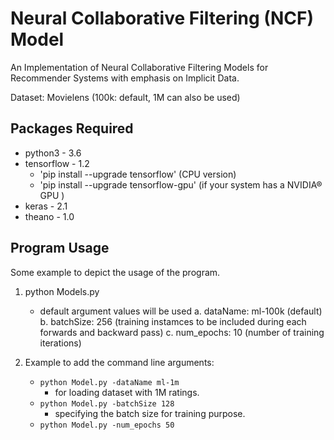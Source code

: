 # Neural Collaborative Filtering (NCF) Model
An Implementation of Neural Collaborative Filtering Models for Recommender Systems with emphasis on Implicit Data.

Dataset: Movielens (100k: default, 1M can also be used)


## Packages Required

- python3 - 3.6
- tensorflow - 1.2
    - 'pip install --upgrade tensorflow' (CPU version)
    - 'pip install --upgrade tensorflow-gpu' (if your system has a NVIDIA® GPU )
- keras - 2.1
- theano - 1.0

## Program Usage
Some example to depict the usage of the program.


1. python Models.py
    - default argument values will be used
        a. dataName: ml-100k (default)
        b. batchSize: 256 (training instamces to be included during each forwards and backward pass)
        c. num_epochs: 10 (number of training iterations)

2. Example to add the command line arguments:
    - ```python Model.py -dataName ml-1m```
        - for loading dataset with 1M ratings.
    - ```python Model.py -batchSize 128```
        - specifying the batch size for training purpose.
    - ```python Model.py -num_epochs 50```